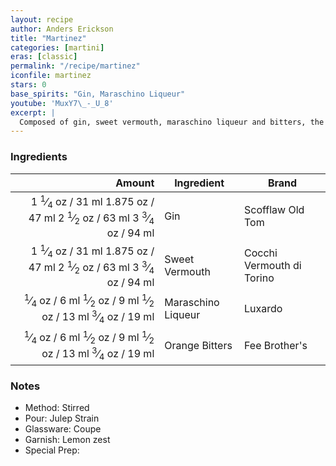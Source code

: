 ```yaml
---
layout: recipe
author: Anders Erickson
title: "Martinez"
categories: [martini]
eras: [classic]
permalink: "/recipe/martinez"
iconfile: martinez
stars: 0
base_spirits: "Gin, Maraschino Liqueur"
youtube: 'MuxY7\_-_U_8'
excerpt: |
  Composed of gin, sweet vermouth, maraschino liqueur and bitters, the classic Martinez cocktail dates back to the late 1800s.
---
```


### Ingredients

|                                                                                                                                                                                                                                                                                             Amount | Ingredient         | Brand                     |
| -------------------------------------------------------------------------------------------------------------------------------------------------------------------------------------------------------------------------------------------------------------------------------------------------: | ------------------ | ------------------------- |
|                       <span class="onex active">1 <sup>1</sup>&frasl;<sub>4</sub> oz / 31 ml</span> <span class="onehalfx">1.875 oz / 47 ml</span> <span class="twox">2 <sup>1</sup>&frasl;<sub>2</sub> oz / 63 ml</span> <span class="threex">3 <sup>3</sup>&frasl;<sub>4</sub> oz / 94 ml</span> | Gin                | Scofflaw Old Tom          |
|                       <span class="onex active">1 <sup>1</sup>&frasl;<sub>4</sub> oz / 31 ml</span> <span class="onehalfx">1.875 oz / 47 ml</span> <span class="twox">2 <sup>1</sup>&frasl;<sub>2</sub> oz / 63 ml</span> <span class="threex">3 <sup>3</sup>&frasl;<sub>4</sub> oz / 94 ml</span> | Sweet Vermouth     | Cocchi Vermouth di Torino |
| <span class="onex active"> <sup>1</sup>&frasl;<sub>4</sub> oz / 6 ml</span> <span class="onehalfx"> <sup>1</sup>&frasl;<sub>2</sub> oz / 9 ml</span> <span class="twox"> <sup>1</sup>&frasl;<sub>2</sub> oz / 13 ml</span> <span class="threex"> <sup>3</sup>&frasl;<sub>4</sub> oz / 19 ml</span> | Maraschino Liqueur | Luxardo                   |
| <span class="onex active"> <sup>1</sup>&frasl;<sub>4</sub> oz / 6 ml</span> <span class="onehalfx"> <sup>1</sup>&frasl;<sub>2</sub> oz / 9 ml</span> <span class="twox"> <sup>1</sup>&frasl;<sub>2</sub> oz / 13 ml</span> <span class="threex"> <sup>3</sup>&frasl;<sub>4</sub> oz / 19 ml</span> | Orange Bitters     | Fee Brother's             |

### Notes

- Method: Stirred
- Pour: Julep Strain
- Glassware: Coupe
- Garnish: Lemon zest
- Special Prep:

<script type="application/ld+json">
{
  "@context": "https://schema.org",
  "@type": "Recipe",
  "author": "{{ page.author }}",
  "description": "{{ page.excerpt | strip_html | replace: '"', "'" }}",
  "image": "{%- for ingredient in site.data[page.iconfile].images.ingredient limit: 1 -%}{{ ingredient.url }}{%- endfor -%}",
  "recipeIngredient": [  "1.25 oz Gin ",
  "1.25 oz Sweet Vermouth",
  "0.25 oz Maraschino Liqueur",
  "0.25 oz Orange Bitters"],
  "name": "{{ page.title }}",
  "recipeInstructions": "  {
    '@type': 'HowToStep',
    'text': '- Method: Stirred
'
  },  {
    '@type': 'HowToStep',
    'text': '- Pour: Julep Strain
'
  },  {
    '@type': 'HowToStep',
    'text': '- Glassware: Coupe
'
  },  {
    '@type': 'HowToStep',
    'text': '- Garnish: Lemon zest
'
  },  {
    '@type': 'HowToStep',
    'text': '- Special Prep:
'
  }",
  "recipeYield": "1 cocktail",
  "recipeCategory": "cocktail"
}
</script>
